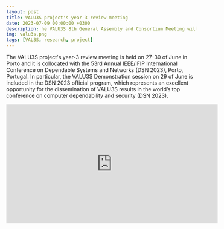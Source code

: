 ```yaml
---
layout: post
title: VALU3S project's year-3 review meeting
date: 2023-07-09 00:00:00 +0300
description: he VALU3S 8th General Assembly and Consortium Meeting will be held on 29th and 30th November in Hamburg. Besides reporting of current progress status 
img: valu3s.png
tags: [VAL3S, research, project]
---
```




The VALU3S project's year-3 review meeting is held on 27-30 of June in Porto and it is collocated with the 53rd Annual IEEE/IFIP International Conference on Dependable Systems and Networks (DSN 2023), Porto, Portugal. In particular, the VALU3S Demonstration session on 29 of June is included in the DSN 2023 official program, which represents an excellent opportunity for the dissemination of VALU3S results in the world’s top conference on computer dependability and security (DSN 2023).  


<iframe width="560" height="315" src="https://www.youtube.com/embed/Hso71e7MgLM" title="YouTube video player" frameborder="0" allow="accelerometer; autoplay; clipboard-write; encrypted-media; gyroscope; picture-in-picture" allowfullscreen></iframe>



